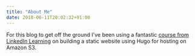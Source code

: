 ```yaml
---
title: "About Me"
date: 2018-06-11T20:02:32+01:00
---
```


For this blog to get off the ground I've been using a fantastic [course from LinkedIn Learning](https://www.linkedin.com/learning/learning-static-site-building-with-hugo) on building a static website using Hugo for hosting on Amazon S3.  